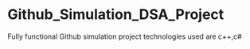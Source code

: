 # Github_Simulation_DSA_Project
Fully functional Github simulation project technologies used are c++,c#
